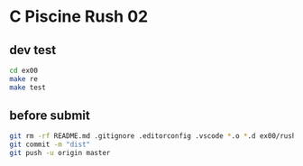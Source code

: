 # C Piscine Rush 02

## dev test

```sh
cd ex00
make re
make test
```

## before submit

```sh
git rm -rf README.md .gitignore .editorconfig .vscode *.o *.d ex00/rush-02
git commit -m "dist"
git push -u origin master
```
